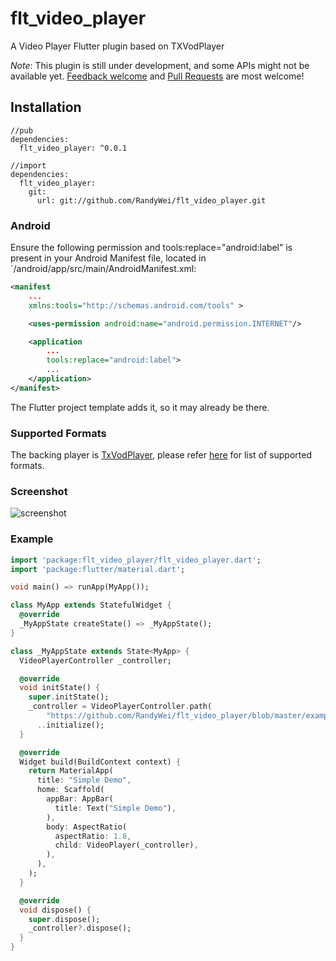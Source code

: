 # flt_video_player

A Video Player Flutter plugin based on TXVodPlayer

*Note*: This plugin is still under development, and some APIs might not be available yet.
[Feedback welcome](https://github.com/RandyWei/flt_video_player/issues) and
[Pull Requests](https://github.com/RandyWei/flt_video_player/pulls) are most welcome!

## Installation

```
//pub
dependencies:
  flt_video_player: ^0.0.1

//import
dependencies:
  flt_video_player:
    git:
      url: git://github.com/RandyWei/flt_video_player.git
```

### Android

Ensure the following permission and tools:replace="android:label" is present in your Android Manifest file, located in `<project root>/android/app/src/main/AndroidManifest.xml:

```xml
<manifest
    ...
    xmlns:tools="http://schemas.android.com/tools" >

    <uses-permission android:name="android.permission.INTERNET"/>

    <application
        ...
        tools:replace="android:label">
        ...
    </application>
</manifest>
```


The Flutter project template adds it, so it may already be there.

### Supported Formats
The backing player is [TxVodPlayer](https://cloud.tencent.com/document/product/881/),
  please refer [here](https://cloud.tencent.com/document/product/881/) for list of supported formats.

### Screenshot
![screenshot](https://github.com/RandyWei/flt_video_player/blob/master/screenshot/device-2019-05-22-100616.png)

### Example
```dart
import 'package:flt_video_player/flt_video_player.dart';
import 'package:flutter/material.dart';

void main() => runApp(MyApp());

class MyApp extends StatefulWidget {
  @override
  _MyAppState createState() => _MyAppState();
}

class _MyAppState extends State<MyApp> {
  VideoPlayerController _controller;

  @override
  void initState() {
    super.initState();
    _controller = VideoPlayerController.path(
        "https://github.com/RandyWei/flt_video_player/blob/master/example/SampleVideo_1280x720_30mb.mp4?raw=true")
      ..initialize();
  }

  @override
  Widget build(BuildContext context) {
    return MaterialApp(
      title: "Simple Demo",
      home: Scaffold(
        appBar: AppBar(
          title: Text("Simple Demo"),
        ),
        body: AspectRatio(
          aspectRatio: 1.8,
          child: VideoPlayer(_controller),
        ),
      ),
    );
  }

  @override
  void dispose() {
    super.dispose();
    _controller?.dispose();
  }
}

```
